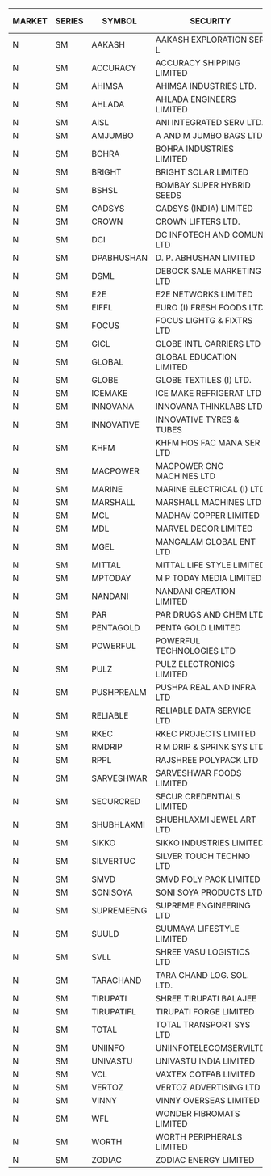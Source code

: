 


| MARKET | SERIES | SYMBOL | SECURITY | PREV CL PR | OPEN PRICE | HIGH PRICE | LOW PRICE | CLOSE PRICE | NET TRDVAL | NET TRDQTY | CORP IND | HI 52 WK | LO 52 WK |
| ----- | ----- | ----- | ----- | ----- | ----- | ----- | ----- | ----- | ----- | ----- | ----- | ----- | ----- |
| N | SM | AAKASH | AAKASH EXPLORATION SER L | 34.85 | 33.15 | 33.15 | 33.15 | 33.15 | 9646650.00 | 291000 |  | 87.80 | 14.10 |
| N | SM | ACCURACY | ACCURACY SHIPPING LIMITED | 15.90 | 15.15 | 15.15 | 15.15 | 15.15 | 24240.00 | 1600 |  | 87.00 | 15.15 |
| N | SM | AHIMSA | AHIMSA INDUSTRIES LTD. | 25.00 | 25.00 | 25.00 | 25.00 | 25.00 | 600000.00 | 24000 |  | 31.80 | 25.00 |
| N | SM | AHLADA | AHLADA ENGINEERS LIMITED | 39.00 | 42.85 | 46.50 | 42.00 | 44.25 | 131350.00 | 3000 |  | 93.20 | 36.30 |
| N | SM | AISL | ANI INTEGRATED SERV LTD. | 17.85 | 17.00 | 18.40 | 17.00 | 18.40 | 42480.00 | 2400 |  | 73.90 | 17.00 |
| N | SM | AMJUMBO | A AND M JUMBO BAGS LTD | 8.10 | 7.70 | 7.70 | 7.70 | 7.70 | 61600.00 | 8000 |  | 64.10 | 7.70 |
| N | SM | BOHRA | BOHRA INDUSTRIES LIMITED | .40 | .35 | .45 | .35 | .45 | 38100.00 | 104000 |  | 15.05 | .35 |
| N | SM | BRIGHT | BRIGHT SOLAR LIMITED | 10.45 | 9.95 | 9.95 | 9.95 | 9.95 | 89550.00 | 9000 |  | 30.90 | 6.45 |
| N | SM | BSHSL | BOMBAY SUPER HYBRID SEEDS | 104.55 | 106.80 | 106.80 | 106.80 | 106.80 | 128160.00 | 1200 |  | 136.00 | 98.20 |
| N | SM | CADSYS | CADSYS (INDIA) LIMITED | 16.15 | 16.95 | 16.95 | 16.95 | 16.95 | 67800.00 | 4000 |  | 63.45 | 15.50 |
| N | SM | CROWN | CROWN LIFTERS LTD. | 41.35 | 41.35 | 41.35 | 41.35 | 41.35 | 289450.00 | 7000 |  | 43.50 | 29.90 |
| N | SM | DCI | DC INFOTECH AND COMUN LTD | 45.20 | 44.90 | 44.90 | 39.00 | 39.00 | 377100.00 | 9000 |  | 45.50 | 39.00 |
| N | SM | DPABHUSHAN | D. P. ABHUSHAN LIMITED | 52.05 | 50.50 | 50.50 | 50.50 | 50.50 | 202000.00 | 4000 |  | 74.25 | 37.50 |
| N | SM | DSML | DEBOCK SALE MARKETING LTD | 4.90 | 4.70 | 4.70 | 4.70 | 4.70 | 28200.00 | 6000 |  | 11.40 | 3.55 |
| N | SM | E2E | E2E NETWORKS LIMITED | 14.00 | 13.40 | 14.70 | 13.30 | 13.70 | 109500.00 | 8000 |  | 52.00 | 13.30 |
| N | SM | EIFFL | EURO (I) FRESH FOODS LTD | 75.80 | 72.00 | 75.50 | 72.00 | 73.00 | 706800.00 | 9600 |  | 131.00 | 72.00 |
| N | SM | FOCUS | FOCUS LIGHTG & FIXTRS LTD | 21.50 | 20.45 | 20.45 | 20.45 | 20.45 | 61350.00 | 3000 |  | 173.60 | 20.45 |
| N | SM | GICL | GLOBE INTL CARRIERS LTD | 20.50 | 20.00 | 20.00 | 20.00 | 20.00 | 720000.00 | 36000 |  | 24.90 | 14.20 |
| N | SM | GLOBAL | GLOBAL EDUCATION LIMITED | 45.55 | 45.55 | 49.95 | 45.55 | 49.95 | 95500.00 | 2000 |  | 135.00 | 41.20 |
| N | SM | GLOBE | GLOBE TEXTILES (I) LTD. | 26.90 | 26.00 | 26.00 | 26.00 | 26.00 | 624000.00 | 24000 |  | 40.80 | 18.00 |
| N | SM | ICEMAKE | ICE MAKE REFRIGERAT LTD | 32.95 | 34.55 | 34.55 | 34.55 | 34.55 | 69100.00 | 2000 |  | 89.75 | 25.65 |
| N | SM | INNOVANA | INNOVANA THINKLABS LTD. | 78.35 | 74.50 | 74.55 | 74.50 | 74.55 | 149050.00 | 2000 |  | 416.00 | 74.50 |
| N | SM | INNOVATIVE | INNOVATIVE TYRES & TUBES | 6.00 | 5.50 | 6.15 | 5.50 | 6.05 | 70200.00 | 12000 |  | 25.95 | 5.40 |
| N | SM | KHFM | KHFM HOS FAC MANA SER LTD | 26.20 | 27.60 | 27.60 | 27.60 | 27.60 | 2152800.00 | 78000 |  | 37.00 | 22.50 |
| N | SM | MACPOWER | MACPOWER CNC MACHINES LTD | 36.50 | 38.30 | 38.30 | 35.10 | 35.10 | 55850.00 | 1500 |  | 164.20 | 34.80 |
| N | SM | MARINE | MARINE ELECTRICAL (I) LTD | 88.70 | 85.00 | 88.80 | 85.00 | 88.75 | 14413000.00 | 164000 |  | 123.00 | 78.00 |
| N | SM | MARSHALL | MARSHALL MACHINES LTD | 9.50 | 9.00 | 9.00 | 9.00 | 9.00 | 27000.00 | 3000 |  | 29.00 | 9.00 |
| N | SM | MCL | MADHAV COPPER LIMITED | 62.15 | 66.00 | 66.00 | 63.85 | 64.95 | 1088700.00 | 16800 |  | 348.00 | 59.10 |
| N | SM | MDL | MARVEL DECOR LIMITED | 23.00 | 21.85 | 21.85 | 21.85 | 21.85 | 87400.00 | 4000 |  | 36.10 | 13.90 |
| N | SM | MGEL | MANGALAM GLOBAL ENT LTD | 54.00 | 54.25 | 54.25 | 54.25 | 54.25 | 108500.00 | 2000 |  | 58.30 | 51.05 |
| N | SM | MITTAL | MITTAL LIFE STYLE LIMITED | 91.60 | 87.05 | 93.10 | 87.05 | 93.05 | 457750.00 | 5000 |  | 167.00 | 76.35 |
| N | SM | MPTODAY | M P TODAY MEDIA LIMITED | 16.25 | 16.50 | 16.55 | 16.50 | 16.55 | 66100.00 | 4000 |  | 42.90 | 15.50 |
| N | SM | NANDANI | NANDANI CREATION LIMITED | 10.60 | 10.60 | 10.60 | 10.30 | 10.30 | 104500.00 | 10000 |  | 55.50 | 5.50 |
| N | SM | PAR | PAR DRUGS AND CHEM LTD | 33.30 | 27.50 | 29.50 | 27.50 | 28.65 | 874000.00 | 30000 |  | 56.00 | 26.80 |
| N | SM | PENTAGOLD | PENTA GOLD LIMITED | 35.30 | 33.55 | 33.55 | 33.55 | 33.55 | 100650.00 | 3000 |  | 47.00 | 23.70 |
| N | SM | POWERFUL | POWERFUL TECHNOLOGIES LTD | 8.85 | 9.25 | 9.25 | 9.25 | 9.25 | 18500.00 | 2000 |  | 18.25 | 3.45 |
| N | SM | PULZ | PULZ ELECTRONICS LIMITED | 10.00 | 9.55 | 11.00 | 9.55 | 11.00 | 124200.00 | 12000 |  | 46.50 | 9.20 |
| N | SM | PUSHPREALM | PUSHPA REAL AND INFRA LTD | 4.75 | 4.60 | 4.60 | 4.60 | 4.60 | 9200.00 | 2000 |  | 18.15 | 3.70 |
| N | SM | RELIABLE | RELIABLE DATA SERVICE LTD | 28.35 | 26.95 | 28.30 | 26.95 | 28.30 | 132600.00 | 4800 |  | 55.00 | 23.80 |
| N | SM | RKEC | RKEC PROJECTS LIMITED | 30.00 | 30.00 | 32.00 | 30.00 | 30.00 | 243000.00 | 8000 |  | 68.00 | 26.20 |
| N | SM | RMDRIP | R M DRIP & SPRINK SYS LTD | 17.50 | 17.50 | 17.50 | 17.50 | 17.50 | 70000.00 | 4000 |  | 56.15 | 13.00 |
| N | SM | RPPL | RAJSHREE POLYPACK LTD | 61.30 | 62.00 | 62.00 | 55.90 | 55.90 | 233900.00 | 4000 |  | 118.00 | 55.90 |
| N | SM | SARVESHWAR | SARVESHWAR FOODS LIMITED | 9.95 | 10.30 | 10.40 | 10.25 | 10.25 | 49520.00 | 4800 |  | 43.85 | 9.05 |
| N | SM | SECURCRED | SECUR CREDENTIALS LIMITED | 20.55 | 19.55 | 21.45 | 19.55 | 19.55 | 71520.00 | 3600 |  | 110.00 | 19.55 |
| N | SM | SHUBHLAXMI | SHUBHLAXMI JEWEL ART LTD | 28.60 | 29.50 | 29.50 | 29.50 | 29.50 | 29500.00 | 1000 |  | 209.50 | 22.50 |
| N | SM | SIKKO | SIKKO INDUSTRIES LIMITED | 18.00 | 19.00 | 19.00 | 19.00 | 19.00 | 152000.00 | 8000 |  | 33.90 | 18.00 |
| N | SM | SILVERTUC | SILVER TOUCH TECHNO LTD | 102.50 | 108.00 | 108.00 | 108.00 | 108.00 | 108000.00 | 1000 |  | 140.00 | 100.00 |
| N | SM | SMVD | SMVD POLY PACK LIMITED | 6.80 | 7.10 | 7.10 | 7.10 | 7.10 | 14200.00 | 2000 |  | 19.80 | 6.50 |
| N | SM | SONISOYA | SONI SOYA PRODUCTS LTD. | 4.90 | 4.90 | 4.90 | 4.90 | 4.90 | 470400.00 | 96000 |  | 25.40 | 4.90 |
| N | SM | SUPREMEENG | SUPREME ENGINEERING LTD | 14.25 | 14.00 | 15.40 | 14.00 | 15.40 | 236200.00 | 16000 |  | 42.00 | 13.20 |
| N | SM | SUULD | SUUMAYA LIFESTYLE LIMITED | 20.45 | 21.30 | 21.30 | 21.30 | 21.30 | 170400.00 | 8000 |  | 34.30 | 15.05 |
| N | SM | SVLL | SHREE VASU LOGISTICS LTD | 70.00 | 79.90 | 79.90 | 79.90 | 79.90 | 239700.00 | 3000 |  | 130.00 | 70.00 |
| N | SM | TARACHAND | TARA CHAND LOG. SOL. LTD. | 32.00 | 35.00 | 36.00 | 30.80 | 34.00 | 807300.00 | 24000 |  | 43.75 | 21.10 |
| N | SM | TIRUPATI | SHREE TIRUPATI BALAJEE | 22.40 | 22.90 | 22.90 | 22.90 | 22.90 | 68700.00 | 3000 |  | 50.00 | 22.40 |
| N | SM | TIRUPATIFL | TIRUPATI FORGE LIMITED | 26.80 | 26.90 | 26.90 | 26.90 | 26.90 | 774720.00 | 28800 |  | 51.00 | 25.55 |
| N | SM | TOTAL | TOTAL TRANSPORT SYS LTD | 21.65 | 20.60 | 20.60 | 20.60 | 20.60 | 123600.00 | 6000 |  | 48.95 | 20.60 |
| N | SM | UNIINFO | UNIINFOTELECOMSERVILTD | 12.85 | 12.85 | 13.40 | 12.85 | 13.00 | 184700.00 | 14000 |  | 44.80 | 12.00 |
| N | SM | UNIVASTU | UNIVASTU INDIA LIMITED | 34.50 | 36.45 | 36.45 | 36.45 | 36.45 | 1421550.00 | 39000 |  | 85.00 | 34.50 |
| N | SM | VCL | VAXTEX COTFAB LIMITED | 17.20 | 18.00 | 20.00 | 18.00 | 20.00 | 228000.00 | 12000 |  | 25.50 | 15.20 |
| N | SM | VERTOZ | VERTOZ ADVERTISING LTD | 56.25 | 57.50 | 57.50 | 51.00 | 54.50 | 1672200.00 | 31200 |  | 211.00 | 47.75 |
| N | SM | VINNY | VINNY OVERSEAS LIMITED | 34.20 | 35.90 | 35.90 | 35.90 | 35.90 | 430800.00 | 12000 |  | 46.25 | 32.90 |
| N | SM | WFL | WONDER FIBROMATS LIMITED | 74.95 | 71.25 | 71.25 | 71.25 | 71.25 | 114000.00 | 1600 |  | 100.00 | 71.25 |
| N | SM | WORTH | WORTH PERIPHERALS LIMITED | 38.00 | 38.00 | 40.00 | 38.00 | 40.00 | 177000.00 | 4500 |  | 72.95 | 33.80 |
| N | SM | ZODIAC | ZODIAC ENERGY LIMITED | 12.95 | 13.00 | 13.00 | 12.40 | 12.40 | 50800.00 | 4000 |  | 32.00 | 12.40 |



